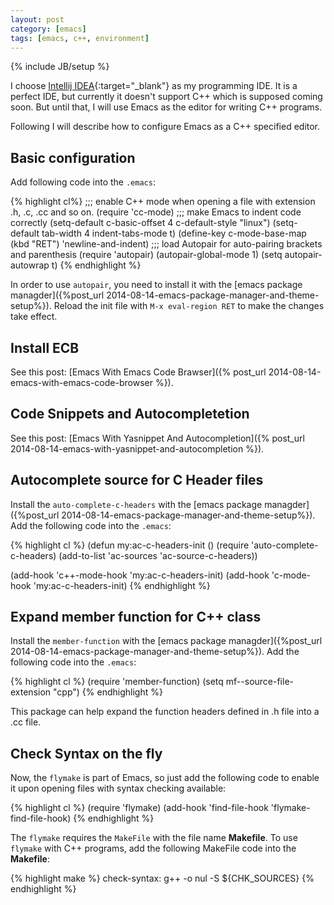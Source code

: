 ```yaml
---
layout: post
category: [emacs]
tags: [emacs, c++, environment]
---
```

{% include JB/setup %}

I choose [Intellij IDEA](http://www.jetbrains.com/idea/){:target="_blank"} as my programming IDE. It is a perfect IDE, 
but currently it doesn't support C++ which is supposed coming soon. But until that, I will use Emacs as the editor for 
writing C++ programs.

Following I will describe how to configure Emacs as a C++ specified editor.

## Basic configuration

Add following code into the `.emacs`:

{% highlight cl%}
;;; enable C++ mode when opening a file with extension .h, .c, .cc and so on.
(require 'cc-mode)
;;; make Emacs to indent code correctly
(setq-default c-basic-offset 4 c-default-style "linux")
(setq-default tab-width 4 indent-tabs-mode t)
(define-key c-mode-base-map (kbd "RET") 'newline-and-indent)
;;; load Autopair for auto-pairing brackets and parenthesis
(require 'autopair)
(autopair-global-mode 1)
(setq autopair-autowrap t)
{% endhighlight %}

In order to use `autopair`, you need to install it with the 
[emacs package managder]({%post_url 2014-08-14-emacs-package-manager-and-theme-setup%}). Reload the init file with 
`M-x eval-region RET` to make the changes take effect.

<!-- more -->

## Install ECB

See this post: [Emacs With Emacs Code Brawser]({% post_url 2014-08-14-emacs-with-emacs-code-browser %}).

## Code Snippets and Autocompletetion

See this post: 
[Emacs With Yasnippet And Autocompletion]({% post_url 2014-08-14-emacs-with-yasnippet-and-autocompletion %}).

## Autocomplete source for C Header files

Install the `auto-complete-c-headers` with the 
[emacs package managder]({%post_url 2014-08-14-emacs-package-manager-and-theme-setup%}). Add the following code into 
the `.emacs`:

{% highlight cl %}
(defun my:ac-c-headers-init ()
    (require 'auto-complete-c-headers)
    (add-to-list 'ac-sources 'ac-source-c-headers))

(add-hook 'c++-mode-hook 'my:ac-c-headers-init)
(add-hook 'c-mode-hook 'my:ac-c-headers-init)
{% endhighlight %}

## Expand member function for C++ class

Install the `member-function` with the 
[emacs package managder]({%post_url 2014-08-14-emacs-package-manager-and-theme-setup%}). Add the following code into 
the `.emacs`:

{% highlight cl %}
(require 'member-function)
(setq mf--source-file-extension "cpp")
{% endhighlight %}

This package can help expand the function headers defined in .h file into a .cc file.

## Check Syntax on the fly

Now, the `flymake` is part of Emacs, so just add the following code to enable it upon opening files with syntax 
checking available:

{% highlight cl %}
(require 'flymake)
(add-hook 'find-file-hook 'flymake-find-file-hook)
{% endhighlight %}

The `flymake` requires the `MakeFile` with the file name **Makefile**. To use `flymake` with C++ programs, add the 
following MakeFile code into the **Makefile**:

{% highlight make %}
check-syntax:
    g++ -o nul -S ${CHK_SOURCES}
{% endhighlight %}